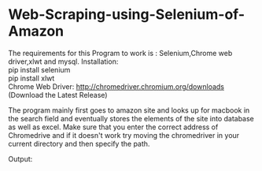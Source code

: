 # Web-Scraping-using-Selenium-of-Amazon

The requirements for this Program to work is  : Selenium,Chrome web driver,xlwt and mysql.
Installation:</br>
pip install selenium</br>
pip install xlwt</br>
Chrome Web Driver: http://chromedriver.chromium.org/downloads (Download the Latest Release)</br>

The program mainly first goes to amazon site and looks up for macbook in the search field and eventually stores the elements of the site into database as well as excel. Make sure that you enter the correct address of Chromedrive and if it doesn't work try moving the chromedriver in your current directory and then specify the path.

Output:
